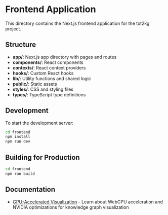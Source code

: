 # Frontend Application

This directory contains the Next.js frontend application for the txt2kg project.

## Structure

- **app/**: Next.js app directory with pages and routes
- **components/**: React components
- **contexts/**: React context providers
- **hooks/**: Custom React hooks
- **lib/**: Utility functions and shared logic
- **public/**: Static assets
- **styles/**: CSS and styling files
- **types/**: TypeScript type definitions

## Development

To start the development server:

```bash
cd frontend
npm install
npm run dev
```

## Building for Production

```bash
cd frontend
npm run build
```

## Documentation

- [GPU-Accelerated Visualization](./docs/gpu-accelerated-visualization.md) - Learn about WebGPU acceleration and NVIDIA optimizations for knowledge graph visualization 